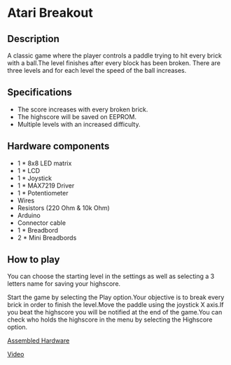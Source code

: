 # Atari Breakout

## Description

A classic game where the player controls a paddle trying to hit every brick with a ball.The level finishes after every block has been broken.
There are three levels and for each level the speed of the ball increases.

## Specifications

- The score increases with every broken brick.
- The highscore will be saved on EEPROM.
- Multiple levels with an increased difficulty.

## Hardware components

- 1 * 8x8 LED matrix
- 1 * LCD
- 1 * Joystick
- 1 * MAX7219 Driver
- 1 * Potentiometer
- Wires
- Resistors (220 Ohm & 10k Ohm)
- Arduino
- Connector cable
- 1 * Breadbord
- 2 * Mini Breadbords

## How to play

You can choose the starting level in the settings as well as selecting a 3 letters name for saving your highscore.

Start the game by selecting the Play option.Your objective is to break every brick in order to finish the level.Move the paddle using the joystick X axis.If you beat the highscore you will be notified at the end of the game.You can check who holds the highscore in the menu by selecting the Highscore option.

[Assembled Hardware](https://drive.google.com/open?id=1HprPkS3qrLmxWGMRqNXORoR44eMdWFLK)

[Video](https://youtu.be/VBQTWc3voWg)

